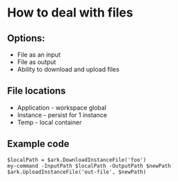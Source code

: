 # How to deal with files

## Options:
- File as an input
- File as output
- Ability to download and upload files

## File locations
- Application - workspace global
- Instance - persist for 1 instance
- Temp - local container

## Example code
```
$localPath = $ark.DownloadInstanceFile('foo')
my-command -InputPath $localPath -OutputPath $newPath
$ark.UploadInstanceFile('out-file', $newPath)
```